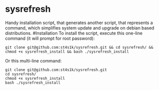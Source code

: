 # sysrefresh
Handy installation script, that generates another script, that represents a command, which simplifies system update and upgrade on debian based distributions.
#Installation
To install the script, execute this one-line command (it will prompt for root password):
```
git clone git@github.com:st4s1k/sysrefresh.git && cd sysrefresh/ && chmod +x sysrefresh_install && bash ./sysrefresh_install
```
Or this multi-line command:
```
git clone git@github.com:st4s1k/sysrefresh.git
cd sysrefresh/
chmod +x sysrefresh_install
bash ./sysrefresh_install
```
